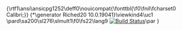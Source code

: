 {\rtf1\ansi\ansicpg1252\deff0\nouicompat{\fonttbl{\f0\fnil\fcharset0 Calibri;}}
{\*\generator Riched20 10.0.19041}\viewkind4\uc1 
\pard\sa200\sl276\slmult1\f0\fs22\lang9 [![Build Status](https://app.travis-ci.com/Elik13/comp3104.svg?branch=master)](https://app.travis-ci.com/Elik13/comp3104)\par
}
 